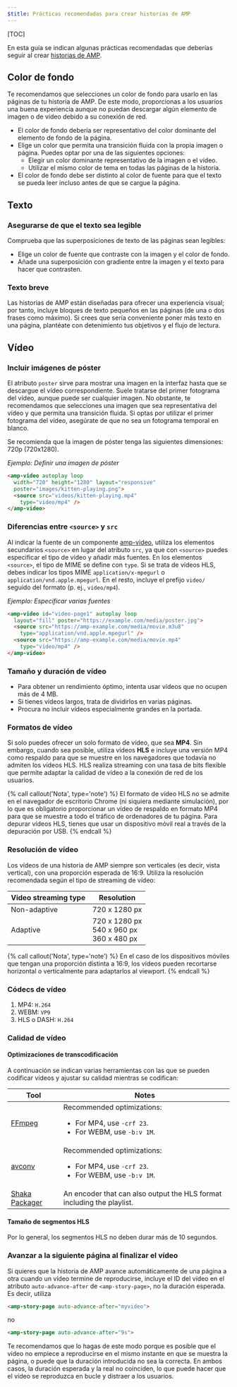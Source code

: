 ```yaml
---
$title: Prácticas recomendadas para crear historias de AMP
---
```


[TOC]

En esta guía se indican algunas prácticas recomendadas que deberías seguir al crear [historias de AMP](/es/docs/reference/components/amp-story.html).


## Color de fondo  

Te recomendamos que selecciones un color de fondo para usarlo en las páginas de tu historia de AMP. De este modo, proporcionas a los usuarios una buena experiencia aunque no puedan descargar algún elemento de imagen o de vídeo debido a su conexión de red.

*   El color de fondo debería ser representativo del color dominante del elemento de fondo de la página.
*   Elige un color que permita una transición fluida con la propia imagen o página. Puedes optar por una de las siguientes opciones:
    *   Elegir un color dominante representativo de la imagen o el vídeo.
    *   Utilizar el mismo color de tema en todas las páginas de la historia. 
*   El color de fondo debe ser distinto al color de fuente para que el texto se pueda leer incluso antes de que se cargue la página.

## Texto 

### Asegurarse de que el texto sea legible

Comprueba que las superposiciones de texto de las páginas sean legibles:

* Elige un color de fuente que contraste con la imagen y el color de fondo.
* Añade una superposición con gradiente entre la imagen y el texto para hacer que contrasten.

### Texto breve   

Las historias de AMP están diseñadas para ofrecer una experiencia visual; por tanto, incluye bloques de texto pequeños en las páginas (de una o dos frases como máximo). Si crees que sería conveniente poner más texto en una página, plantéate con detenimiento tus objetivos y el flujo de lectura.

## Vídeo  

### Incluir imágenes de póster 

El atributo `poster` sirve para mostrar una imagen en la interfaz hasta que se descargue el vídeo correspondiente. Suele tratarse del primer fotograma del vídeo, aunque puede ser cualquier imagen.  No obstante, te recomendamos que selecciones una imagen que sea representativa del vídeo y que permita una transición fluida. Si optas por utilizar el primer fotograma del vídeo, asegúrate de que no sea un fotograma temporal en blanco. 

Se recomienda que la imagen de póster tenga las siguientes dimensiones: 720p (720x1280).

*Ejemplo: Definir una imagen de póster*

```html
<amp-video autoplay loop
  width="720" height="1280" layout="responsive"
  poster="images/kitten-playing.png">
  <source src="videos/kitten-playing.mp4"
    type="video/mp4" />
</amp-video>
```

### Diferencias entre `<source>` y `src` 

Al indicar la fuente de un componente [amp-video](/es/docs/reference/components/amp-video.html), utiliza los elementos secundarios `<source>` en lugar del atributo `src`, ya que con `<source>` puedes especificar el tipo de vídeo y añadir más fuentes. En los elementos `<source>`, el tipo de MIME se define con `type`. Si se trata de vídeos HLS, debes indicar los tipos MIME `application/x-mpegurl` o `application/vnd.apple.mpegurl`. En el resto, incluye el prefijo `video/` seguido del formato (p. ej., `video/mp4`).

*Ejemplo: Especificar varias fuentes*

```html
<amp-video id="video-page1" autoplay loop
  layout="fill" poster="https://example.com/media/poster.jpg">
  <source src="https://amp-example.com/media/movie.m3u8"
    type="application/vnd.apple.mpegurl" />
  <source src="https://amp-example.com/media/movie.mp4"
    type="video/mp4" />
</amp-video>
```

### Tamaño y duración de vídeo

*   Para obtener un rendimiento óptimo, intenta usar vídeos que no ocupen más de 4 MB.
*   Si tienes vídeos largos, trata de dividirlos en varias páginas.
*   Procura no incluir vídeos especialmente grandes en la portada.

### Formatos de vídeo

Si solo puedes ofrecer un solo formato de vídeo, que sea **MP4**.  Sin embargo, cuando sea posible, utiliza vídeos **HLS** e incluye una versión MP4 como respaldo para que se muestre en los navegadores que todavía no admiten los vídeos HLS. HLS realiza streaming con una tasa de bits flexible que permite adaptar la calidad de vídeo a la conexión de red de los usuarios.

{% call callout('Nota', type='note') %}
El formato de vídeo HLS no se admite en el navegador de escritorio Chrome (ni siquiera mediante simulación), por lo que es obligatorio proporcionar un vídeo de respaldo en formato MP4 para que se muestre a todo el tráfico de ordenadores de tu página. Para depurar vídeos HLS, tienes que usar un dispositivo móvil real a través de la depuración por USB.
{% endcall %}

### Resolución de vídeo

Los vídeos de una historia de AMP siempre son verticales (es decir, vista vertical), con una proporción esperada de 16:9. Utiliza la resolución recomendada según el tipo de streaming de vídeo: 

<table>
  <thead>
    <tr>
     <th>Video streaming type</th>
     <th>Resolution</th>
    </tr>
  </thead>
  <tbody>
    <tr>
     <td>Non-adaptive</td>
     <td>720 x 1280 px</td>
    </tr>
    <tr>
     <td>Adaptive</td>
     <td>720 x 1280 px<br>540 x 960 px<br>360 x 480 px</td>
    </tr>
  </tbody>
</table>


{% call callout('Nota', type='note') %}
En el caso de los dispositivos móviles que tengan una proporción distinta a 16:9, los vídeos pueden recortarse horizontal o verticalmente para adaptarlos al viewport.
{% endcall %}


### Códecs de vídeo

1.  MP4: `H.264`
1.  WEBM: `VP9`
1.  HLS o DASH: `H.264`


### Calidad de vídeo

#### Optimizaciones de transcodificación

A continuación se indican varias herramientas con las que se pueden codificar vídeos y ajustar su calidad mientras se codifican:

<table>
  <thead>
    <tr>
     <th>Tool</th>
     <th>Notes</th>
    </tr>
  </thead>
  <tbody>
    <tr>
     <td><a href="https://www.ffmpeg.org/about.html">FFmpeg</a>
     </td>
     <td>Recommended optimizations:
      <ul>
        <li>For MP4, use <code>-crf 23</code>.</li>
        <li>For WEBM, use <code>-b:v 1M</code>.</li>
      </ul>
     </td>
    </tr>
    <tr>
     <td><a href="https://libav.org/avconv.html">avconv</a>
     </td>
     <td>Recommended optimizations:
      <ul>
        <li>For MP4, use <code>-crf 23</code>.</li>
        <li>For WEBM, use <code>-b:v 1M</code>.</li>
      </ul>
     </td>
    </tr>
    <tr>
     <td><a href="https://github.com/google/shaka-packager">Shaka Packager</a></td>
     <td>An encoder that can also output the HLS format including the playlist.
     </td>
    </tr>
  </tbody>
</table>

#### Tamaño de segmentos HLS

Por lo general, los segmentos HLS no deben durar más de 10 segundos.

### Avanzar a la siguiente página al finalizar el vídeo

Si quieres que la historia de AMP avance automáticamente de una página a otra cuando un vídeo termine de reproducirse, incluye el ID del vídeo en el atributo `auto-advance-after` de `<amp-story-page>`, no la duración esperada. Es decir, utiliza

```html
<amp-story-page auto-advance-after="myvideo">
```

no

```html
<amp-story-page auto-advance-after="9s">
```

Te recomendamos que lo hagas de este modo porque es posible que el vídeo no empiece a reproducirse en el mismo instante en que se muestra la página, o puede que la duración introducida no sea la correcta. En ambos casos, la duración esperada y la real no coinciden, lo que puede hacer que el vídeo se reproduzca en bucle y distraer a los usuarios.
 

